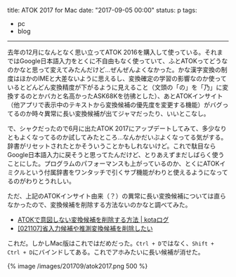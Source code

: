 title: ATOK 2017 for Mac
date: "2017-09-05 00:00"
status: p
tags:
- pc
- blog
---

去年の12月になんとなく思い立ってATOK 2016を購入して使っている。それまではGoogle日本語入力をとくに不自由もなく使っていて、ふとATOKってどうなのかなと思って変えてみたんだけど…ぜんぜんよくなかった。かな漢字変換の制度はほかのIMEと大差ないように思えるし、変換確定の学習の影響なのか使っているとどんどん変換精度が下がるように見えること（文頭の「の」を「乃」に変換するのとかバカと名高かったASK68Kを彷彿とした）、あとATOKインサイト（他アプリで表示中のテキストから変換候補の優先度を変更する機能）がバグってるのか時々異常に長い変換候補が出てジャマだったり、いいとこなし。

で、シャクだったので6月に出たATOK 2017にアップデートしてみて、多少なりともよくなってるのか試してみたところ…なんかだいぶよくなってる気がする。辞書がリセットされたとかそういうことかもしれないけど。これで駄目ならGoogle日本語入力に戻そうと思ってたんだけど、とりあえずまだしばらく使うことにした。プログラムのパフォーマンスも上がっているのか、とくにATOKイミクルという付属辞書をワンタッチで引くサブ機能がわりと使えるようになってるのがわりとうれしい。

ただ、上記のATOKインサイト由来（？）の異常に長い変換候補については直らなかったので、変換候補を削除する方法ないのかなと調べてみた。

- [ATOKで意図しない変換候補を削除する方法 \| kotaログ](https://www.kotalog.net/archives/5555)
- [\[021107\]省入力候補や推測変換候補を削除したい](http://support.justsystems.com/faq/1032/app/servlet/qadoc?QID=021107)

これだ。しかしMac版はこれではだめだった。`Ctrl + D`ではなく、`Shift + Ctrl + D`にバインドしてある。これでアホみたいに長い候補が消せた。

{% image /images/201709/atok2017.png 500 %}
